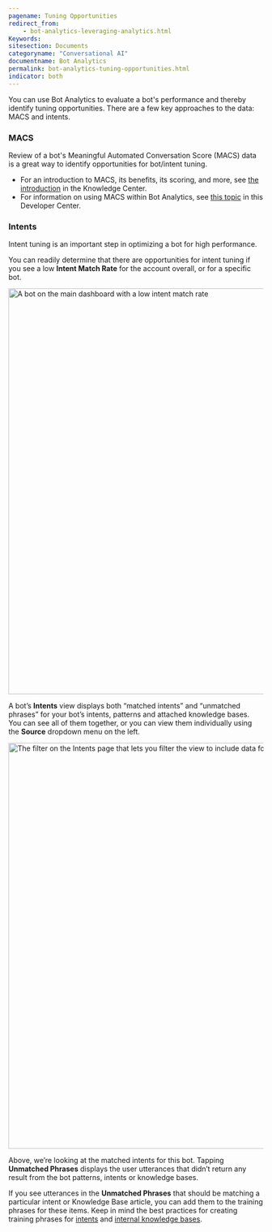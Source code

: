 ```yaml
---
pagename: Tuning Opportunities
redirect_from:
    - bot-analytics-leveraging-analytics.html
Keywords:
sitesection: Documents
categoryname: "Conversational AI"
documentname: Bot Analytics
permalink: bot-analytics-tuning-opportunities.html
indicator: both
---
```


You can use Bot Analytics to evaluate a bot's performance and thereby identify tuning opportunities. There are a few key approaches to the data: MACS and intents. <!-- There are a few key approaches to the data: conversation status, MACS, and intents. -->

<!-- 
### Conversation status

The conversation status is the end state of the bot conversation, which can be:
* Bot Disengaged
* Consumer Disengaged
* Intended Transfer
* Unintended Transfer
* Bot Contained

For an explanation of each status, see [here](bot-analytics-key-terms-concepts.html#containment-of-bot-conversations).

Use the **Conversations** view to examine a bot's conversation status data, so you can understand how well the bot contains conversations.

<img class="fancyimage" style="width:800px" src="img/ConvoBuilder/ba_conversationsview1.png" alt="">

Select a data point in the table to display a list of conversations with a given conversation status on a specific date.

<img class="fancyimage" style="width:800px" src="img/ConvoBuilder/ba_conversationsview2.png" alt="">

Use the conversations list to easily perform a targeted review of transcripts. This is an efficient way to identify not only opportunities for bot tuning, but also missed opportunities for automation.
-->

### MACS

Review of a bot's Meaningful Automated Conversation Score (MACS) data is a great way to identify opportunities for bot/intent tuning.

* For an introduction to MACS, its benefits, its scoring, and more, see [the introduction](https://knowledge.liveperson.com/data-reporting-meaningful-automated-conversation-score-(macs).html) in the Knowledge Center.
* For information on using MACS within Bot Analytics, see [this topic](bot-analytics-macs.html) in this Developer Center.

### Intents

Intent tuning is an important step in optimizing a bot for high performance.

You can readily determine that there are opportunities for intent tuning if you see a low **Intent Match Rate** for the account overall, or for a specific bot.

<img class="fancyimage" style="width:800px" src="img/ConvoBuilder/ba_low_intentmatchrate.png" alt="A bot on the main dashboard with a low intent match rate">

A bot’s **Intents** view displays both “matched intents” and “unmatched phrases” for your bot’s intents, patterns and attached knowledge bases. You can see all of them together, or you can view them individually using the **Source** dropdown menu on the left.

<img class="fancyimage" style="width:800px" src="img/ConvoBuilder/ba_views_intent.png" alt="The filter on the Intents page that lets you filter the view to include data for all intents or a specific intent">

Above, we’re looking at the matched intents for this bot. Tapping **Unmatched Phrases** displays the user utterances that didn’t return any result from the bot patterns, intents or knowledge bases.

If you see utterances in the **Unmatched Phrases** that should be matching a particular intent or Knowledge Base article, you can add them to the training phrases for these items. Keep in mind the best practices for creating training phrases for [intents](intent-manager-best-practices.html) and [internal knowledge bases](knowledgeai-internal-knowledge-bases-best-practices.html).
